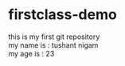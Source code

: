 # firstclass-demo
this is my first git repository
<br>
my name is : tushant nigam
<br>
my age is :  23
